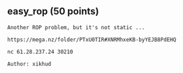 ## easy_rop (50 points)

```
Another ROP problem, but it's not static ...

https://mega.nz/folder/PTxU0TIR#XNRMhxeKB-byYEJB8PdEHQ

nc 61.28.237.24 30210

Author: xikhud
```

